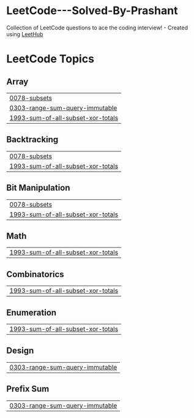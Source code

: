 # LeetCode---Solved-By-Prashant
Collection of LeetCode questions to ace the coding interview! - Created using [LeetHub](https://github.com/QasimWani/LeetHub)

<!---LeetCode Topics Start-->
# LeetCode Topics
## Array
|  |
| ------- |
| [0078-subsets](https://github.com/prashant22297/LeetCode-Solved-By-Prashant/tree/master/0078-subsets) |
| [0303-range-sum-query-immutable](https://github.com/prashant22297/LeetCode-Solved-By-Prashant/tree/master/0303-range-sum-query-immutable) |
| [1993-sum-of-all-subset-xor-totals](https://github.com/prashant22297/LeetCode-Solved-By-Prashant/tree/master/1993-sum-of-all-subset-xor-totals) |
## Backtracking
|  |
| ------- |
| [0078-subsets](https://github.com/prashant22297/LeetCode-Solved-By-Prashant/tree/master/0078-subsets) |
| [1993-sum-of-all-subset-xor-totals](https://github.com/prashant22297/LeetCode-Solved-By-Prashant/tree/master/1993-sum-of-all-subset-xor-totals) |
## Bit Manipulation
|  |
| ------- |
| [0078-subsets](https://github.com/prashant22297/LeetCode-Solved-By-Prashant/tree/master/0078-subsets) |
| [1993-sum-of-all-subset-xor-totals](https://github.com/prashant22297/LeetCode-Solved-By-Prashant/tree/master/1993-sum-of-all-subset-xor-totals) |
## Math
|  |
| ------- |
| [1993-sum-of-all-subset-xor-totals](https://github.com/prashant22297/LeetCode-Solved-By-Prashant/tree/master/1993-sum-of-all-subset-xor-totals) |
## Combinatorics
|  |
| ------- |
| [1993-sum-of-all-subset-xor-totals](https://github.com/prashant22297/LeetCode-Solved-By-Prashant/tree/master/1993-sum-of-all-subset-xor-totals) |
## Enumeration
|  |
| ------- |
| [1993-sum-of-all-subset-xor-totals](https://github.com/prashant22297/LeetCode-Solved-By-Prashant/tree/master/1993-sum-of-all-subset-xor-totals) |
## Design
|  |
| ------- |
| [0303-range-sum-query-immutable](https://github.com/prashant22297/LeetCode-Solved-By-Prashant/tree/master/0303-range-sum-query-immutable) |
## Prefix Sum
|  |
| ------- |
| [0303-range-sum-query-immutable](https://github.com/prashant22297/LeetCode-Solved-By-Prashant/tree/master/0303-range-sum-query-immutable) |
<!---LeetCode Topics End-->